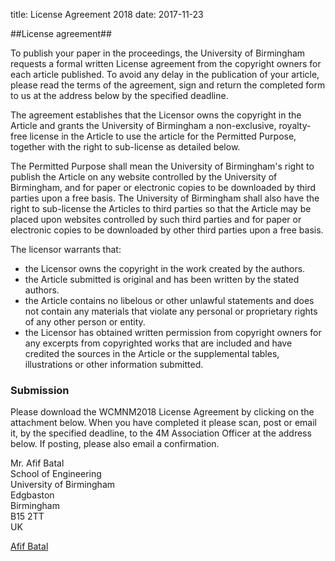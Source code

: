 title: License Agreement 2018
date: 2017-11-23 

<!--break-->##License agreement##

To publish your paper in the proceedings, the University of Birmingham requests a formal written License agreement from the copyright owners for each article published. To avoid any delay in the publication of your article, please read the terms of the agreement, sign and return the completed form to us at the address below by the specified deadline.

The agreement establishes that the Licensor owns the copyright in the Article and grants the University of Birmingham a non-exclusive, royalty-free license in the Article to use the article for the Permitted Purpose, together with the right to sub-license as detailed below. 

The Permitted Purpose shall mean the University of Birmingham's right to publish the Article on any website controlled by the University of Birmingham, and for paper or electronic copies to be downloaded by third parties upon a free basis. The University of Birmingham shall also have the right to sub-license the Articles to third parties so that the Article may be placed upon websites controlled by such third parties and for paper or electronic copies to be downloaded by other third parties upon a free basis.

The licensor warrants that:  

 * the Licensor owns the copyright in the work created by the  authors.  
 * the Article submitted is original and has been written by the stated authors.  
 * the Article contains no libelous or other unlawful statements and does not contain any materials that violate any personal or proprietary rights of any other person or entity. 
 * the Licensor has obtained written permission from copyright owners for any excerpts from copyrighted works that are included and have credited the sources in  the Article or  the supplemental tables, illustrations or other information submitted. 

### Submission


Please download the WCMNM2018 License Agreement by clicking on the attachment below. When you have completed it please scan, post or email it, by the specified deadline, to the 4M Association Officer at the address below. If posting, please also email a confirmation.

Mr. Afif Batal<br /> School of Engineering<br  /> University of Birmingham<br /> Edgbaston<br /> Birmingham<br /> B15 2TT<br /> UK   



<a href=mailto:bxa361@student.bham.ac.uk>Afif Batal</a>